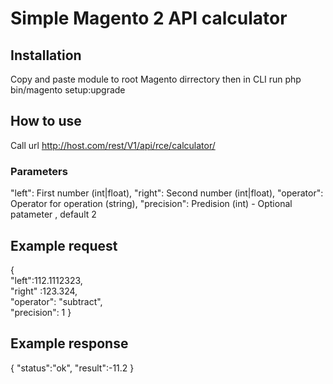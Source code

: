 # Simple Magento 2 API calculator #

## Installation ##
Copy and paste module to root Magento dirrectory then in CLI run php bin/magento setup:upgrade

## How to use ##
Call url http://host.com/rest/V1/api/rce/calculator/
### Parameters ###
 "left": First number (int|float),
 "right": Second number (int|float),
 "operator": Operator for operation (string),
 "precision": Predision (int) - Optional patameter , default 2
## Example request ##
{   
"left":112.1112323,   
"right" :123.324,   
"operator": 
"subtract",   
"precision": 1 
}
## Example response ##
{
"status":"ok",
"result":-11.2
}